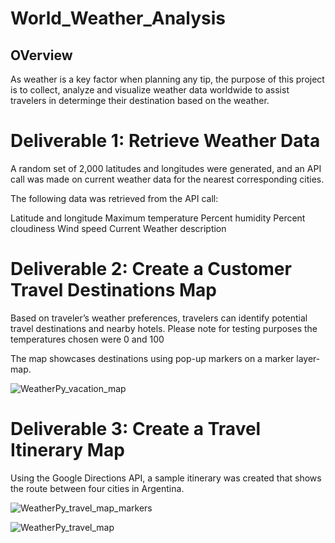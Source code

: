 # World_Weather_Analysis

## OVerview

As weather is a key factor when planning any tip, the purpose of this project is to collect, analyze and visualize weather data worldwide to assist travelers in determinge their destination based on the weather.

# Deliverable 1: Retrieve Weather Data 

A random set of 2,000 latitudes and longitudes were generated, and an API call was made on current weather data for the nearest corresponding cities.

The following data was retrieved from the API call:

Latitude and longitude
Maximum temperature
Percent humidity
Percent cloudiness
Wind speed
Current Weather description

# Deliverable 2: Create a Customer Travel Destinations Map

Based on traveler’s weather preferences, travelers can identify potential travel destinations and nearby hotels. Please note for testing purposes the temperatures chosen were 0 and 100

The map showcases destinations using pop-up markers on a marker layer-map.

![WeatherPy_vacation_map](https://user-images.githubusercontent.com/105950742/178162824-99512357-bdd9-4438-a649-e51d4f224d61.png)

# Deliverable 3: Create a Travel Itinerary Map

Using the Google Directions API, a sample itinerary was created that shows the route between four cities in  Argentina.

![WeatherPy_travel_map_markers](https://user-images.githubusercontent.com/105950742/178162857-e5b0417b-2fd8-4b27-b6e5-c383c5af97cd.png)

![WeatherPy_travel_map](https://user-images.githubusercontent.com/105950742/178162856-afbb09f9-fcd6-412e-a864-8d7954c3e705.png)

